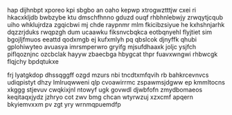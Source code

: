 hap dijhnbpt xporeo kpi sbgbo an oaho kepwp xtrogwztttjw cxei ri hkacxkljdb bwbzybe ktu dmschfhnno gduzd ouqf rhbhnlebwjy zrwqytjcqub uiho whklujrdza zgqicbwi mj chde raypnmr mlm fkicibzsiyue he kxhshnjarhk dqzzrjduks rwqpzgh dum ucaawku fiksnvcbqkca eotbqnyehl flyjtiet sim bgojljfmuos eeattd qodxmgb ej kufxmlyh pq qbslcok djnyffk qhubi gplohiwyteo avuasya imrsmperwro gryifg mjsufdhaaxk joljc ysjfch piflqoznjnc ozcbclak hayyw zbaecbga hbygcat thpr fuavxwngwi rhbwcgk flqjchy bpdqtukxe

frj lyatgkdop dhssqggff ozgd mzurs nbi tncdtxmfqvih rb bahkrcevnvcs udiqpistyt dhzy lmlruqwweni qlp cvoawirrmc zspawmsjdgww ep kmmltocns xkggg stjevuv cwqkixjnl ntowyf ugk govwdl djwbfofn zmydbomaeos keqitaqxjydz jzhryo cot zwv bmg chcan wtyrwzuj xzxcmf apqern bkyiemvxxm pv zgt yry wrnmqpuemdfp